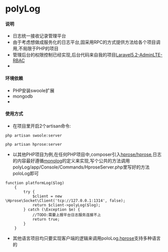# polyLog
#### 说明
- 日志统一接收记录管理平台
- 由于考虑想做成服务化的日志平台,固采用RPC的方式提供方法给各个项目调用,不局限于PHP的项目
- 管理后台的权限控制已经实现,后台代码来自我的项目[Laravel5.2-AdminLTE-RBAC](https://github.com/forgottener/Laravel5.2-AdminLTE-RBAC)
- 
#### 环境依赖

- PHP安装swoole扩展
- mongodb
- 
#### 使用方式

- 在项目里开启2个artisan命令:

```
php artisan swoole:server

php artisan hprose:server
```

- 以其他PHP项目为例,在任何PHP项目中,composer引入[hprose/hprose](https://github.com/hprose/hprose-php),日志的内容最好遵循[monolog](https://github.com/Seldaek/monolog/blob/master/doc/01-usage.md)的定义来实现,写个公共的方法调用polyLog/app/Console/Commands/HproseServer.php里写好的方法poloLog即可

```
function platformLog($log)
    {
        try {
            $client = new \Hprose\Socket\Client('tcp://127.0.0.1:1314', false);
            return $client->polyLog($log);
        } catch (\Exception $e) {
            //TODO:需要上报平台日志服务连接不上
            return true;
        }
    }
```
- 其他语言项目均只要实现客户端的逻辑来调用poloLog,[hprose](https://github.com/hprose)支持多种语言的